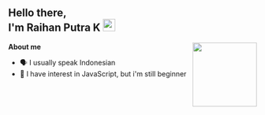 ## Hello there, <br> I'm Raihan Putra K <img src="https://github.com/TheDudeThatCode/TheDudeThatCode/blob/master/Assets/Hi.gif" width=25px height=25px>

<img align="right" src="https://media3.giphy.com/media/ln7z2eWriiQAllfVcn/source.gif" width=130px height=130px>

<p><strong>About me</strong></p>

* 🗣️ I usually speak Indonesian 
* 🌱 I have interest in JavaScript, but i'm still beginner 

